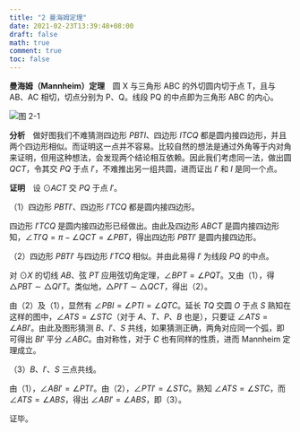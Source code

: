 ```yaml
---
title: "2 曼海姆定理"
date: 2021-02-23T13:39:48+08:00
draft: false
math: true
comment: true
toc: false
---
```


**曼海姆（Mannheim）定理**　圆 X 与三角形 ABC 的外切圆内切于点 T，且与 AB、AC 相切，切点分别为 P、Q。线段 PQ 的中点即为三角形 ABC 的内心。

![图 2-1][2-1]

**分析**　做好图我们不难猜测四边形 $PBTI$、四边形 $ITCQ$ 都是圆内接四边形，并且两个四边形相似。而证明这一点并不容易。比较自然的想法是通过外角等于内对角来证明，但用这种想法，会发现两个结论相互依赖。因此我们考虑同一法，做出圆 $QCT$，令其交 $PQ$ 于点 $I'$，不难推出另一组共圆，进而证出 $I'$ 和 $I$ 是同一个点。

**证明**　设 $\odot ACT$ 交 $PQ$ 于点 $I'$。

（1）四边形 $PBTI'$、四边形 $I'TCQ$ 都是圆内接四边形。

四边形 $I'TCQ$ 是圆内接四边形已经做出。由此及四边形 $ABCT$ 是圆内接四边形知，$\angle TI'Q = \pi - \angle QCT = \angle PBT$，得出四边形 $PBTI'$ 是圆内接四边形。

（2）四边形 $PBTI'$ 与四边形 $I'TCQ$ 相似。并由此易得 $I'$ 为线段 $PQ$ 的中点。

对 $\odot X$ 的切线 $AB$、弦 $PT$ 应用弦切角定理，$\angle BPT= \angle PQT$。又由（1），得 $\triangle PBT \sim \triangle QI'T$。类似地，$\triangle PI'T \sim \triangle QCT$，得出（2）。

由（2）及（1），显然有 $\angle PBI = \angle PTI =\angle QTC$。延长 $TQ$ 交圆 $O$ 于点 $S$ 熟知在这样的图中，$\angle ATS = \angle STC$（对于 $A$、$T$、$P$、$B$ 也是），只要证 $\angle ATS = \angle ABI'$。由此及图形猜测 $B$、$I'$、$S$ 共线，如果猜测正确，两角对应同一个弧，即可得出 $BI'$ 平分 $\angle ABC$。由对称性，对于 $C$ 也有同样的性质，进而 Mannheim 定理成立。

（3）$B$、$I'$、$S$ 三点共线。

由（1），$\angle ABI' = \angle PTI'$。由（2），$\angle PTI' = \angle STC$。熟知 $\angle ATS = \angle STC$，而 $\angle ATS = \angle ABS$，得出 $\angle ABI' = \angle ABS$，即（3）。

证毕。

[2-1]: /images/2-mannheim-theorem.png
